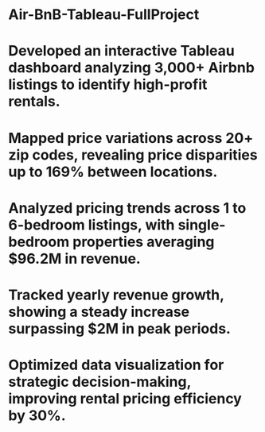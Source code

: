 # Air-BnB-Tableau-FullProject
# Developed an interactive Tableau dashboard analyzing 3,000+ Airbnb listings to identify high-profit rentals.
# Mapped price variations across 20+ zip codes, revealing price disparities up to 169% between locations.
# Analyzed pricing trends across 1 to 6-bedroom listings, with single-bedroom properties averaging $96.2M in revenue.
# Tracked yearly revenue growth, showing a steady increase surpassing $2M in peak periods.
# Optimized data visualization for strategic decision-making, improving rental pricing efficiency by 30%.
